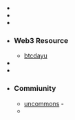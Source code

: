 -
-
-
- ### Web3 Resource
	- [btcdayu](https://btcdayu.gitbook.io/dayu)
-
-
- ### Commiunity
	- [uncommons](https://uncommons.notion.site/Uncommons-04ea0224d3cd4fe9b5181b6dd22d02b4) -
	-